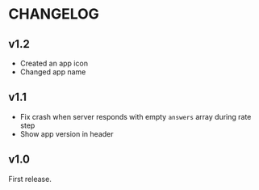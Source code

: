 # CHANGELOG
## v1.2
- Created an app icon
- Changed app name
## v1.1
- Fix crash when server responds with empty `answers` array during rate step
- Show app version in header
## v1.0
First release.